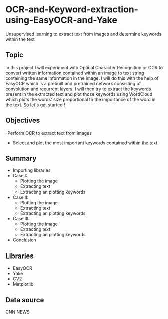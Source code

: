 # OCR-and-Keyword-extraction-using-EasyOCR-and-Yake
Unsupervised learning to extract text from images and determine keywords within the text


## Topic
In this project I will experiment with Optical Character Recognition or OCR to convert written information contained within an image to text string containing the same information in the 
image. I will do this with the help of EasyOCR which is a prebuilt and pretrained network consisting of convolution and recurrent layers. I will then try to extract the keywords present in
the extracted text and plot those keywords using WordCloud which plots the words' size proportional to the importance of the word in the text. So let's get started !


## Objectives
 -Perform OCR to extract text from images
- Select and plot the most important keywords contained within the text

## Summary
- Importing libraries
- Case I:
   - Plotting the image
   - Extracting text
   - Extracting an plotting keywords
- Case II:
   - Plotting the image
   - Extracting text
   - Extracting an plotting keywords
- Case III:
   - Plotting the image
   - Extracting text
   - Extracting an plotting keywords
- Conclusion

## Libraries
- EasyOCR
- Yake
- CV2
- Matplotlib

## Data source
CNN NEWS
